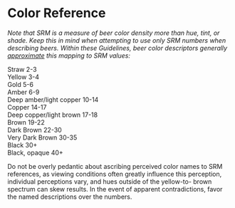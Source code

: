 # Color Reference

_Note that SRM is a measure of beer color density more than hue, tint, or shade. Keep this in mind when attempting to use only SRM numbers when describing beers. Within these Guidelines, beer color descriptors generally <u>approximate</u> this mapping to SRM values:_

Straw	2-3 <br/>
Yellow	3-4 <br/>
Gold	5-6 <br/>
Amber	6-9 <br/>
Deep amber/light copper	10-14 <br/>
Copper	14-17 <br/>
Deep copper/light brown	17-18 <br/>
Brown	19-22 <br/>
Dark Brown	22-30 <br/>
Very Dark Brown	30-35 <br/>
Black	30+ <br/>
Black, opaque	40+ <br/>

Do not be overly pedantic about ascribing perceived color names to SRM references, as viewing conditions often greatly influence this perception, individual perceptions vary, and hues outside of the yellow-to- brown spectrum can skew results. In the event of apparent contradictions, favor the named descriptions over the numbers.